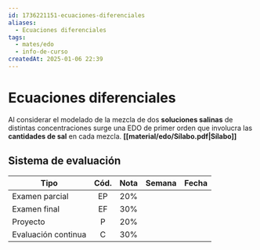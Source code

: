 ```yaml
---
id: 1736221151-ecuaciones-diferenciales
aliases:
  - Ecuaciones diferenciales
tags:
  - mates/edo
  - info-de-curso
createdAt: 2025-01-06 22:39
---
```


# Ecuaciones diferenciales

Al considerar el modelado de la mezcla de dos **soluciones salinas** de distintas concentraciones surge una EDO de primer orden que involucra las **cantidades de sal** en cada mezcla.
**[[material/edo/Sílabo.pdf|Sílabo]]**

## Sistema de evaluación

| Tipo                | Cód. | Nota | Semana | Fecha |
| ------------------- | :--: | :--: | :----: | :---: |
| Examen parcial      |  EP  | 20%  |        |       |
| Examen final        |  EF  | 30%  |        |       |
| Proyecto            |  P   | 20%  |        |       |
| Evaluación continua |  C   | 30%  |        |       |
